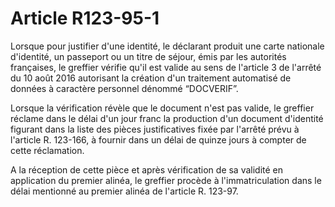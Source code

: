 # Article R123-95-1

<p>Lorsque pour justifier d'une identité, le déclarant produit une carte nationale d'identité, un passeport ou un titre de séjour, émis par les autorités françaises, le greffier vérifie qu'il est valide au sens de l'article 3 de l'arrêté du 10 août 2016 autorisant la création d'un traitement automatisé de données à caractère personnel dénommé “DOCVERIF”.</p><p> Lorsque la vérification révèle que le document n'est pas valide, le greffier réclame dans le délai d'un jour franc la production d'un document d'identité figurant dans la liste des pièces justificatives fixée par l'arrêté prévu à l'article R. 123-166, à fournir dans un délai de quinze jours à compter de cette réclamation.</p><p> A la réception de cette pièce et après vérification de sa validité en application du premier alinéa, le greffier procède à l'immatriculation dans le délai mentionné au premier alinéa de l'article R. 123-97.</p>